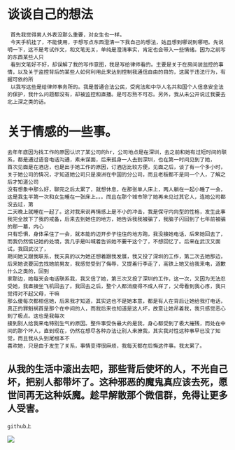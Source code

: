 #   谈谈自己的想法
     首先我觉得男人外表没那么重要，对女生也一样。
     今天手机挂了，不能使用，于想写点东西澄清一下我自己的想法，姑且想到哪说到哪吧。先说明一下，这不是考试作文，和文笔无关，单纯是澄清事实，肯定也会带入一些情绪。因为之前写的东西某些人只
     看到文笔好不好，却误解了我的写作意图，我是写给律师看的。主要是关于在房间装监控的事情，以及关于监控背后的某些人如何利用此来达到控制我通信自由的目的，这属于违法行为，有据可依的所
     以我写这些是给律师事务所的。我是普通合法公民，受宪法和中华人名共和国个人信息安全法的保护，我什么问题都没有，却被监控和直播。是可忍熟不可忍。另外，我从未公开说过我要去北上深之类的话。
#  关于情感的一些事。
    去年年底因为找工作的原因认识了某公司的hr，公司地点是在深圳，去之前和她有过短时间的联系，都是通过语音电话沟通，素未谋面，后来孤身一人去到深圳，也在第一时间见到了她，
    首次见面是在酒店，也是出于她工作的原因，订酒店比较方便，见面之后，谈了有一个多小时，关于她公司的情况，才知道她公司只是澳洲在中国的分公司，而且老板都不是同一个人，了解之后才知道公司
    没有想象中那么好，聊完之后太累了，就想休息，在那张单人床上，两人躺在一起小睡了一会，这是我生平第一次和女生睡在一张床上。。。而且在那个城市除了她再未见过其它人，连她公司都没去过，第
    二天晚上就睡在一起了。这对我来说再情感上是不小的冲击，我是保守内向型的性格，发生此事我完全放下了我的戒备，后来去到她住的地方，她告诉我我被骗了，我脑子闪回到了七年前被骗的那一幕，内心
    只有恐惧，身体呆住了一会，就本能的迈开步子往住的地方跑，我没接她电话，后来她回去了，而我仍然惦记她的处境，我几乎是叫喊着告诉她不要干这个了，不想回忆了。后来在武汉又面试，我回武汉了，
    期间她又跟我联系，我天真的以为她还想着跟我发展，我又投了深圳的工作，第二次去她那边，后来她说要回去找她前男友，我感觉受到了侮辱，又提着行李走了，高铁上她又给我来电，道歉什么之类的，回到
    家那边，她每天会电话联系我，我又信了她，第三次又投了深圳的工作，这一次，又因为无法忍受她，我直接坐飞机回去了。我回去之后，整个人都消瘦得不成人样了，父母看到我心疼，我只觉得对不起父母，干嘛
    那么傻每次都相信她，后来我才知道，其实这也不是她本意，都是有人在背后让她给我打电话，真正的罪魁祸首是那个在中间的人，而我后来也知道是这人坏，故意让她吊着我，我只感觉恶心到了极点。这也是我每次
    接到别人给我来电特别生气的原因。整件事受伤最大的是我，身心都受到了极大摧残，而处在中间的那个坏人，直到现在，仍然在想尽各种办法让别人来撩我，其实我对性这种事早已没了知觉，而且我从头到尾根本不
    喜欢她，只是由于发生了关系，事情变得很麻烦，我每天都在后悔这件事。我太累了。

##  从我的生活中滚出去吧，那些背后使坏的人，不光自己坏，把别人都带坏了。这种邪恶的魔鬼真应该去死，愿世间再无这种妖魔。趁早解散那个微信群，免得让更多人受害。
    
    github上


![](https://github.com/jakoaltrd/jakoaltrd.github.io/tree/master/assets/img/kotei-offer.PNG)

